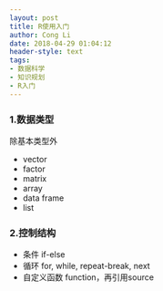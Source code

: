 ```yaml
---
layout: post
title: R使用入门
author: Cong Li
date: 2018-04-29 01:04:12
header-style: text
tags: 
- 数据科学
- 知识规划
- R入门
---
```

### 1.数据类型

除基本类型外

  * vector
  * factor
  * matrix
  * array
  * data frame
  * list

### 2.控制结构

  * 条件 if-else
  * 循环 for, while, repeat-break, next
  * 自定义函数 function，再引用source